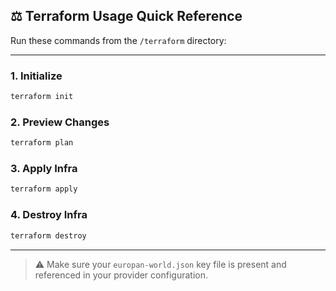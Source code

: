 ## ⚖️ Terraform Usage Quick Reference

Run these commands from the `/terraform` directory:

---

### 1. Initialize
```bash
terraform init
```

### 2. Preview Changes
```bash
terraform plan
```

### 3. Apply Infra
```bash
terraform apply
```

### 4. Destroy Infra
```bash
terraform destroy
```

---

> ⚠️ Make sure your `europan-world.json` key file is present and referenced in your provider configuration.

